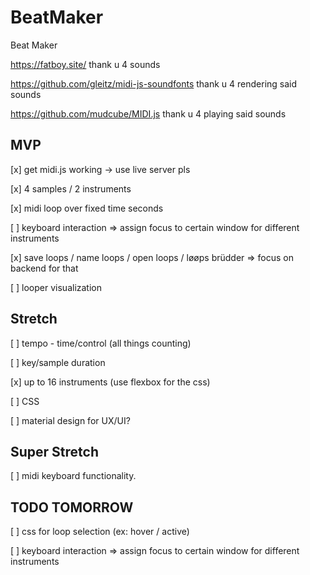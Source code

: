 # BeatMaker
Beat Maker

https://fatboy.site/ thank u 4 sounds

https://github.com/gleitz/midi-js-soundfonts thank u 4 rendering said sounds

https://github.com/mudcube/MIDI.js thank u 4 playing said sounds

## MVP
[x] get midi.js working -> use live server pls

[x] 4 samples / 2 instruments

[x] midi loop over fixed time seconds

[ ] keyboard interaction => assign focus to certain window for different instruments

[x] save loops / name loops / open loops / løøps brüdder => focus on backend for that

[ ] looper visualization

## Stretch
[ ] tempo - time/control (all things counting)

[ ] key/sample duration

[x] up to 16 instruments (use flexbox for the css)

[ ] CSS

[ ] material design for UX/UI?

## Super Stretch
[ ] midi keyboard functionality.

## TODO TOMORROW
[ ] css for loop selection (ex: hover / active)

[ ] keyboard interaction => assign focus to certain window for different instruments